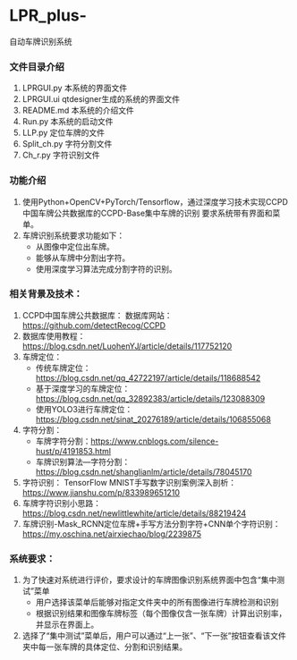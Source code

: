 # LPR_plus-

自动车牌识别系统

### 文件目录介绍

1. LPRGUI.py 本系统的界面文件
2. LPRGUI.ui qtdesigner生成的系统的界面文件
3. README.md 本系统的介绍文件
4. Run.py 本系统的启动文件
5. LLP.py 定位车牌的文件
6. Split_ch.py 字符分割文件
7. Ch_r.py 字符识别文件

### 功能介绍

1. 使用Python+OpenCV+PyTorch/Tensorflow，通过深度学习技术实现CCPD中国车牌公共数据库的CCPD-Base集中车牌的识别 要求系统带有界面和菜单。
2. 车牌识别系统要求功能如下：
    - 从图像中定位出车牌。
    - 能够从车牌中分割出字符。
    - 使用深度学习算法完成分割字符的识别。

### 相关背景及技术：

1. CCPD中国车牌公共数据库： 数据库网站：https://github.com/detectRecog/CCPD
2. 数据库使用教程：https://blog.csdn.net/LuohenYJ/article/details/117752120
3. 车牌定位：
    - 传统车牌定位：https://blog.csdn.net/qq_42722197/article/details/118688542
    - 基于深度学习的车牌定位：https://blog.csdn.net/qq_32892383/article/details/123088309
    - 使用YOLO3进行车牌定位：https://blog.csdn.net/sinat_20276189/article/details/106855068
4. 字符分割：
    - 车牌字符分割：https://www.cnblogs.com/silence-hust/p/4191853.html
    - 车牌识别算法—字符分割：https://blog.csdn.net/shanglianlm/article/details/78045170
5. 字符识别： TensorFlow MNIST手写数字识别案例深入剖析：https://www.jianshu.com/p/833989651210
6. 车牌字符识别小思路：https://blog.csdn.net/newlittlewhite/article/details/88219424
7. 车牌识别-Mask_RCNN定位车牌+手写方法分割字符+CNN单个字符识别：https://my.oschina.net/airxiechao/blog/2239875

### 系统要求：

1. 为了快速对系统进行评价，要求设计的车牌图像识别系统界面中包含“集中测试”菜单
    - 用户选择该菜单后能够对指定文件夹中的所有图像进行车牌检测和识别
    - 根据识别结果和图像车牌标签（每个图像仅含一张车牌）计算出识别率，并显示在界面上。
2. 选择了“集中测试”菜单后，用户可以通过“上一张”、“下一张”按钮查看该文件夹中每一张车牌的具体定位、分割和识别结果。






